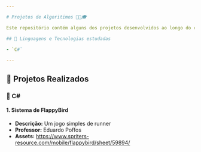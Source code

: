 ```yaml
---

# Projetos de Algoritimos 👨‍💻🎓

Este repositório contém alguns dos projetos desenvolvidos ao longo do curso de Ciência da Computação. Os projetos estão organizados por linguagem de programação e tema, de acordo com o conteúdo estudado em aula.

## 🧠 Linguagens e Tecnologias estudadas

- `C#`

---
```


## 📂 Projetos Realizados

### 📌 C#

#### 1. Sistema de FlappyBird
- **Descrição:** Um jogo simples de runner
- **Professor:** Eduardo Poffos
- **Assets:** https://www.spriters-resource.com/mobile/flappybird/sheet/59894/
